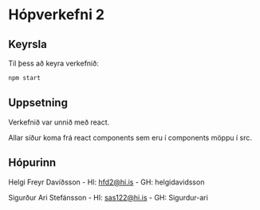 # Hópverkefni 2

## Keyrsla

Til þess að keyra verkefnið:

```bash
npm start
```

## Uppsetning

Verkefnið var unnið með react.

Allar síður koma frá react components sem eru í components möppu í src.

## Hópurinn

Helgi Freyr Davíðsson - HI: hfd2@hi.is - GH: helgidavidsson

Sigurður Ari Stefánsson - HI: sas122@hi.is - GH: Sigurdur-ari
